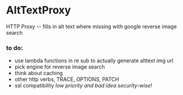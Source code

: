 # AltTextProxy
HTTP Proxy -- fills in alt text where missing with google reverse image search

### to do:
<ul>
<li>use lambda functions in re sub to actually generate alttext img url</li>
<li>pick engine for reverse image search</li>
<li>think about caching</li>
<li>other http verbs, TRACE, OPTIONS, PATCH </li>
<li>ssl compatibility <i>low priority and bad idea security-wise!</i> </li>
</ul>
